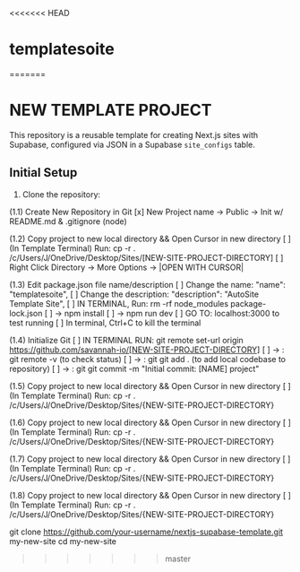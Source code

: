<<<<<<< HEAD
# templatesoite
=======
# NEW TEMPLATE PROJECT #

This repository is a reusable template for creating Next.js sites with Supabase, configured via JSON in a Supabase `site_configs` table.

## Initial Setup
1. Clone the repository:
  
  (1.1) Create New Repository in Git
        [x] New Project name -> Public -> Init w/ README.md & .gitignore (node)

  (1.2) Copy project to new local directory && Open Cursor in new directory
        [ ] (In Template Terminal) Run: cp -r . /c/Users/J/OneDrive/Desktop/Sites/[NEW-SITE-PROJECT-DIRECTORY]
        [ ] Right Click Directory -> More Options -> |OPEN WITH CURSOR|

  (1.3) Edit package.json file  name/description
        [ ] Change the name:        "name": "templatesoite",
        [ ] Change the description: "description": "AutoSite Template Site",
        [ ] IN TERMINAL, Run: rm -rf node_modules package-lock.json
        [ ] ->                npm install
        [ ] ->                npm run dev
        [ ] GO TO: localhost:3000 to test running
        [ ] In terminal, Ctrl+C to kill the terminal

  (1.4) Initialize Git 
        [ ] IN TERMINAL RUN: git remote set-url origin https://github.com/savannah-io/[NEW-SITE-PROJECT-DIRECTORY]
        [ ] ->             : git remote -v (to check status) 
        [ ] ->             : git git add . (to add local codebase to repository) 
        [ ] ->             : git git commit -m "Initial commit: [NAME] project"

  (1.5) Copy project to new local directory && Open Cursor in new directory
        [ ] (In Template Terminal) Run: cp -r . /c/Users/J/OneDrive/Desktop/Sites/{NEW-SITE-PROJECT-DIRECTORY}

  (1.6) Copy project to new local directory && Open Cursor in new directory
        [ ] (In Template Terminal) Run: cp -r . /c/Users/J/OneDrive/Desktop/Sites/{NEW-SITE-PROJECT-DIRECTORY}

  (1.7) Copy project to new local directory && Open Cursor in new directory
        [ ] (In Template Terminal) Run: cp -r . /c/Users/J/OneDrive/Desktop/Sites/{NEW-SITE-PROJECT-DIRECTORY}

  (1.8) Copy project to new local directory && Open Cursor in new directory
        [ ] (In Template Terminal) Run: cp -r . /c/Users/J/OneDrive/Desktop/Sites/{NEW-SITE-PROJECT-DIRECTORY}




   git clone https://github.com/your-username/nextjs-supabase-template.git my-new-site
   cd my-new-site
>>>>>>> master
